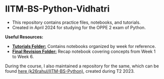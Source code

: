 # IITM-BS-Python-Vidhatri

- This repository contains practice files, notebooks, and tutorials.
- Created in April 2024 for studying for the OPPE 2 exam of Python.

**Useful Resources:**
- [**Tutorials Folder:**](./Tutorials/) Contains notebooks organized by week for reference.
- [**Final Revision Folder:**](./OPPE2-Final-Revision/) Recap notebook covering concepts from Week 1 to Week 6.

During the course, I also maintained a repository for the same, which can be found [here (k26rahul/IITM-BS-Python)](https://github.com/k26rahul/IITM-BS-Python), created during T2 2023.